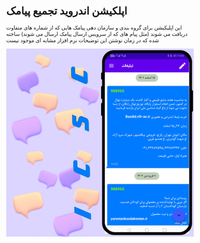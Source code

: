 # اپلکیشن اندروید تجمیع پیامک <br/>
این اپلیکیشن برای گروه بندی و سازمان دهی پیامک هایی که از شماره های متفاوت دریافت می شوند (مثل پیام های که از سرویس ارسال پیامک ارسال می شوند) ساخته شده که در زمان نوشتن این توضیحات نرم افزار مشابه ای موجود نیست

![Image](github-image/01.png)
